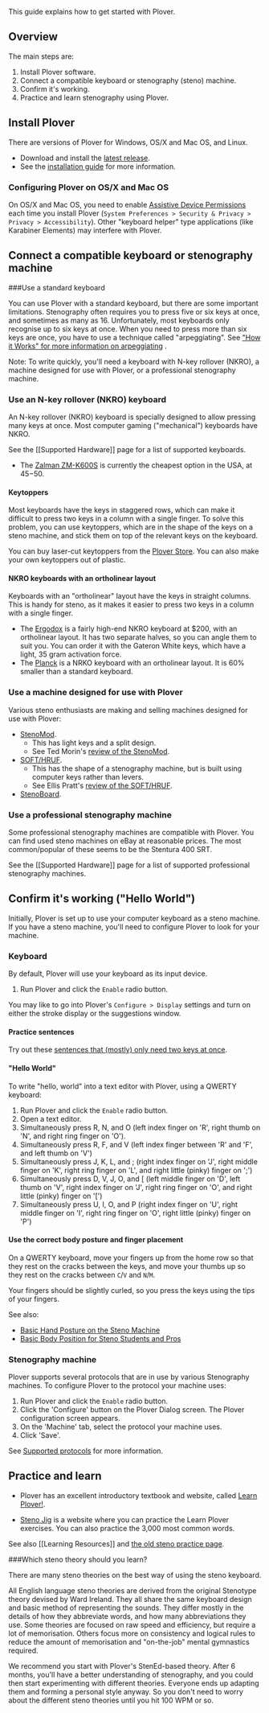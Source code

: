 This guide explains how to get started with Plover.

## Overview

The main steps are:

1. Install Plover software.
1. Connect a compatible keyboard or stenography (steno) machine.
1. Confirm it's working.
1. Practice and learn stenography using Plover. 

## Install Plover

There are versions of Plover for Windows, OS/X and Mac OS, and Linux. 

* Download and install the [latest release](https://github.com/openstenoproject/plover/releases/latest). 
* See the [installation guide](https://github.com/openstenoproject/plover/wiki/Installation-Guide#installation) for more information.

### Configuring Plover on OS/X and Mac OS

On OS/X and Mac OS, you need to enable [Assistive Device Permissions](https://support.apple.com/en-ca/HT202866) each time you install Plover (`System Preferences > Security & Privacy > Privacy > Accessibility`). Other "keyboard helper" type applications (like Karabiner Elements) may interfere with Plover. 

## Connect a compatible keyboard or stenography machine

###Use a standard keyboard

You can use Plover with a standard keyboard, but there are some important limitations. Stenography often requires you to press five or six keys at once, and sometimes as many as 16. Unfortunately, most keyboards only recognise up to six keys at once. When you need to press more than six keys are once, you have to use a technique called "arpeggiating". See ["How it Works" for more information on arpeggiating](http://qwertysteno.com/Basics/HowItWorks.php) .

Note: To write quickly, you'll need a keyboard with N-key rollover (NKRO), a machine designed for use with Plover, or a professional stenography machine. 

### Use an N-key rollover (NKRO) keyboard

An N-key rollover (NKRO) keyboard is specially designed to allow pressing many keys at once. Most computer gaming ("mechanical") keyboards have NKRO.

See the [[Supported Hardware]] page for a list of supported keyboards.

* The [Zalman ZM-K600S](https://www.amazon.com/Zalman-Unlimited-Multi-Key-keyboard-ZM-K600S/dp/B0196J3IPE) is currently the cheapest option in the USA, at $45-$50.

#### Keytoppers

Most keyboards have the keys in staggered rows, which can make it difficult to press two keys in a column with a single finger. To solve this problem, you can use keytoppers, which are in the shape of the keys on a steno machine, and stick them on top of the relevant keys on the keyboard.  

You can buy laser-cut keytoppers from the [Plover Store](http://plover.deco-craft.com/). You can also make your own keytoppers out of plastic. 

#### NKRO keyboards with an ortholinear layout

Keyboards with an "ortholinear" layout have the keys in straight columns. This is handy for steno, as it makes it easier to press two keys in a column with a single finger. 

* The [Ergodox](https://ergodox-ez.com/) is a fairly high-end NKRO keyboard at $200, with an ortholinear layout. It has two separate halves, so you can angle them to suit you. You can order it with the Gateron White keys, which have a light, 35 gram activation force.
* The [Planck](http://olkb.com/planck/) is a NRKO keyboard with an ortholinear layout. It is 60% smaller than a standard keyboard.

### Use a machine designed for use with Plover

Various steno enthusiasts are making and selling machines designed for use with Plover:

* [StenoMod](http://stenomod.blogspot.com/). 
  * This has light keys and a split design. 
  * See Ted Morin's [review of the StenoMod](http://www.teds.space/2016/10/stenomod-affordable-steno-machine.html).
* [SOFT/HRUF](https://softhruf.love/). 
  * This has the shape of a stenography machine, but is built using computer keys rather than levers. 
  * See Ellis Pratt's [review of the SOFT/HRUF](https://groups.google.com/d/msg/ploversteno/iraOYarRbdg/tlHeagOQGQAJ).
* [StenoBoard](http://stenoboard.com/).

### Use a professional stenography machine
 
Some professional stenography machines are compatible with Plover. You can find used steno machines on eBay at reasonable prices. The most common/popular of these seems to be the Stentura 400 SRT.

See the [[Supported Hardware]] page for a list of supported professional stenography machines. 

## Confirm it's working ("Hello World")

Initially, Plover is set up to use your computer keyboard as a steno machine. If you have a steno machine, you'll need to configure Plover to look for your machine.

### Keyboard

By default, Plover will use your keyboard as its input device. 

1. Run Plover and click the `Enable` radio button. 
 
You may like to go into Plover's `Configure > Display` settings and turn on either the stroke display or the suggestions window.

#### Practice sentences

Try out these [sentences that (mostly) only need two keys at once](https://joshuagrams.github.io/steno-jig/two-key).

#### "Hello World"

To write "hello, world" into a text editor with Plover, using a QWERTY keyboard:

1. Run Plover and click the `Enable` radio button.
1. Open a text editor.
1. Simultaneously press R, N, and O (left index finger on 'R', right thumb on 'N', and right ring finger on 'O'). 
1. Simultaneously press R, F, and V (left index finger between 'R' and 'F', and left thumb on 'V')
1. Simultaneously press J, K, L, and ; (right index finger on 'J', right middle finger on 'K', right ring finger on 'L', and right little (pinky) finger on ';')
1. Simultaneously press D, V, J, O, and [ (left middle finger on 'D', left thumb on 'V', right index finger on 'J', right ring finger on 'O', and right little (pinky) finger on '[')
1. Simultaneously press U, I, O, and P (right index finger on 'U', right middle finger on 'I', right ring finger on 'O', right little (pinky) finger on 'P')

#### Use the correct body posture and finger placement

On a QWERTY keyboard, move your fingers up from the home row so that they rest on the cracks between the keys, and move your thumbs up so they rest on the cracks between `C`/`V` and `N`/`M`. 

Your fingers should be slightly curled, so you press the keys using the tips of your fingers. 

See also:

* [Basic Hand Posture on the Steno Machine](https://www.youtube.com/watch?v=YfHNPW6EnHo)
* [Basic Body Position for Steno Students and Pros](https://www.youtube.com/watch?v=s_zyxgQvNEU)

### Stenography machine

Plover supports several protocols that are in use by various Stenography machines. To configure Plover to the protocol your machine uses:
1. Run Plover and click the `Enable` radio button.
1. Click the 'Configure' button on the Plover Dialog screen. The Plover configuration screen appears. 
1. On the 'Machine' tab, select the protocol your machine uses. 
1. Click 'Save'.

See [Supported protocols](https://github.com/openstenoproject/plover/wiki/Supported-Hardware#supported-protocols) for more information. 

## Practice and learn

* Plover has an excellent introductory textbook and website, called [Learn Plover!](https://sites.google.com/site/ploverdoc/home).

* [Steno Jig](https://joshuagrams.github.io/steno-jig/) is a website where you can practice the Learn Plover exercises. You can also practice the 3,000 most common words.  

See also [[Learning Resources]] and [the old steno practice page](http://stenoknight.com/wiki/Practice).

###Which steno theory should you learn?

There are many steno theories on the best way of using the steno keyboard. 

All English language steno theories are derived from the original Stenotype theory devised by Ward Ireland. They all share the same keyboard design and basic method of representing the sounds. They differ mostly in the details of how they abbreviate words, and how many abbreviations they use. Some theories are focused on raw speed and efficiency, but require a lot of memorisation. Others focus more on consistency and logical rules to reduce the amount of memorisation and "on-the-job" mental gymnastics required.  

We recommend you start with Plover's StenEd-based theory. After 6 months, you'll have a better understanding of stenography, and you could then start experimenting with different theories. Everyone ends up adapting them and forming a personal style anyway. So you don't need to worry about the different steno theories until you hit 100 WPM or so. 